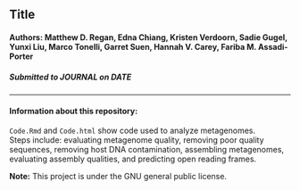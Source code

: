 ## Title
  
#### **Authors:** Matthew D. Regan, Edna Chiang, Kristen Verdoorn, Sadie Gugel, Yunxi Liu, Marco Tonelli, Garret Suen, Hannah V. Carey, Fariba M. Assadi-Porter
  
##### Submitted to JOURNAL on DATE
  
**********
  
#### Information about this repository:  
  
`Code.Rmd` and `Code.html` show code used to analyze metagenomes.  
Steps include: evaluating metagenome quality, removing poor quality sequences, removing host DNA contamination, assembling metagenomes, evaluating assembly qualities, and predicting open reading frames.
  
**Note:**  This project is under the GNU general public license.
